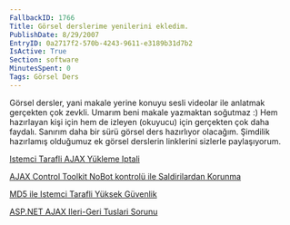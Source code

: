 ```yaml
---
FallbackID: 1766
Title: Görsel derslerime yenilerini ekledim.
PublishDate: 8/29/2007
EntryID: 0a2717f2-570b-4243-9611-e3189b31d7b2
IsActive: True
Section: software
MinutesSpent: 0
Tags: Görsel Ders
---
```

Görsel dersler, yani makale yerine konuyu sesli videolar ile anlatmak
gerçekten çok zevkli. Umarım beni makale yazmaktan soğutmaz :) Hem
hazırlayan kişi için hem de izleyen (okuyucu) için gerçekten çok daha
faydalı. Sanırım daha bir sürü görsel ders hazırlıyor olacağım. Şimdilik
hazırlamış olduğumuz ek görsel derslerin linklerini sizlerle
paylaşıyorum.

[Istemci Tarafli AJAX Yükleme
Iptali](http://www.nedirtv.com/VideoDetay.aspx?VideoID=61)

[AJAX Control Toolkit NoBot kontrolü ile Saldirilardan
Korunma](http://www.nedirtv.com/VideoDetay.aspx?VideoID=62)

[MD5 ile Istemci Tarafli Yüksek
Güvenlik](http://www.nedirtv.com/VideoDetay.aspx?VideoID=63)

[ASP.NET AJAX Ileri-Geri Tuslari
Sorunu](http://www.nedirtv.com/VideoDetay.aspx?VideoID=65)


